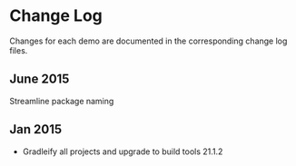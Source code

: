 # Change Log

Changes for each demo are documented in the corresponding change log files.

## June 2015
Streamline package naming


## Jan 2015
* Gradleify all projects and upgrade to build tools 21.1.2
